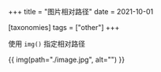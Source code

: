 +++
title = "图片相对路径"
date = 2021-10-01

[taxonomies]
tags = ["other"]
+++

使用 `img()` 指定相对路径

<!-- more -->

{{ img(path="./image.jpg", alt="") }}